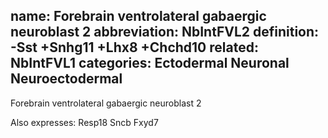 name: Forebrain ventrolateral gabaergic neuroblast 2
abbreviation: NbIntFVL2
definition: -Sst +Snhg11 +Lhx8 +Chchd10
related: NbIntFVL1
categories: Ectodermal Neuronal Neuroectodermal
---

Forebrain ventrolateral gabaergic neuroblast 2

Also expresses:
Resp18
Sncb
Fxyd7